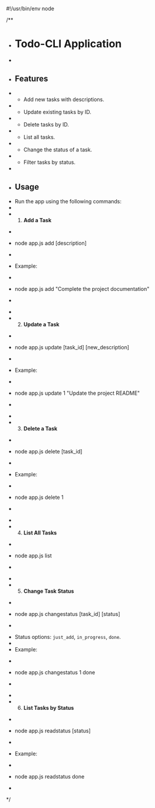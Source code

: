#!/usr/bin/env node

/**
 * # Todo-CLI Application
 * 
 * ## Features
 * - Add new tasks with descriptions.
 * - Update existing tasks by ID.
 * - Delete tasks by ID.
 * - List all tasks.
 * - Change the status of a task.
 * - Filter tasks by status.
 * 
 * ## Usage
 * Run the app using the following commands:
 * 
 * 1. **Add a Task**
 *    ```bash
 *    node app.js add [description]
 *    ```
 *    Example:
 *    ```bash
 *    node app.js add "Complete the project documentation"
 *    ```
 * 
 * 2. **Update a Task**
 *    ```bash
 *    node app.js update [task_id] [new_description]
 *    ```
 *    Example:
 *    ```bash
 *    node app.js update 1 "Update the project README"
 *    ```
 * 
 * 3. **Delete a Task**
 *    ```bash
 *    node app.js delete [task_id]
 *    ```
 *    Example:
 *    ```bash
 *    node app.js delete 1
 *    ```
 * 
 * 4. **List All Tasks**
 *    ```bash
 *    node app.js list
 *    ```
 * 
 * 5. **Change Task Status**
 *    ```bash
 *    node app.js changestatus [task_id] [status]
 *    ```
 *    Status options: `just_add`, `in_progress`, `done`.
 * 
 *    Example:
 *    ```bash
 *    node app.js changestatus 1 done
 *    ``` 
 * 
 * 6. **List Tasks by Status**
 *    ```bash
 *    node app.js readstatus [status]
 *    ```
 *    Example:
 *    ```bash
 *    node app.js readstatus done
 *    ```
 */